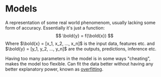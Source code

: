 # Models

A representation of some real world phenomenom, usually lacking some form of
accuracy. Essentially it's just a function:
$$
\bold{y} = f(\bold{x})
$$
Where $\bold{x} = [x_1, x_2, ..., x_n]$ is the input data, features etc. and
$\bold{y} = [y_1, y_2, ..., y_n]$ are the outputs, predictions, inference etc.

Having too many parameters in the model is in some ways "cheating", makes the
model too flexible. Can fit the data better without having any better
explanatory power, known as [overfitting](202210061205).
